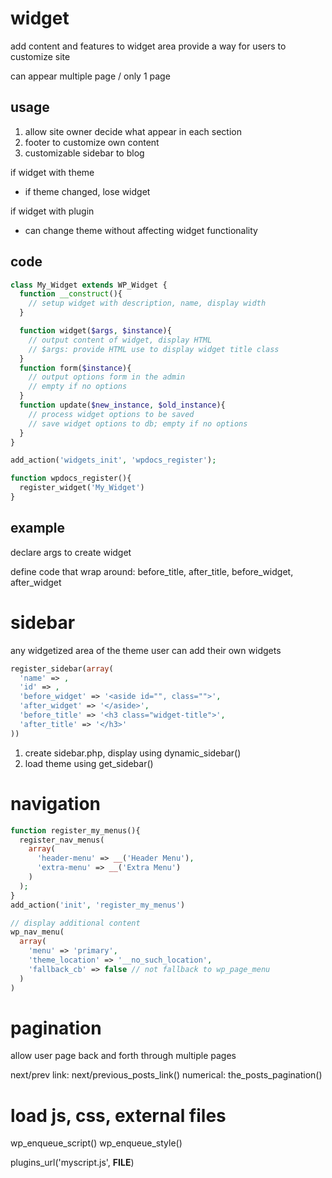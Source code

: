 # widget
add content and features to widget area
provide a way for users to customize site

can appear multiple page / only 1 page

## usage
1. allow site owner decide what appear in each section
2. footer to customize own content
3. customizable sidebar to blog

if widget with theme
- if theme changed, lose widget

if widget with plugin
- can change theme without affecting widget functionality


## code
```php
class My_Widget extends WP_Widget {
  function __construct(){
    // setup widget with description, name, display width
  }

  function widget($args, $instance){
    // output content of widget, display HTML
    // $args: provide HTML use to display widget title class
  }
  function form($instance){
    // output options form in the admin
    // empty if no options
  }
  function update($new_instance, $old_instance){
    // process widget options to be saved
    // save widget options to db; empty if no options
  }
}

add_action('widgets_init', 'wpdocs_register');

function wpdocs_register(){
  register_widget('My_Widget')
}
```

## example
declare args to create widget

define code that wrap around:
before_title, after_title, before_widget, after_widget


# sidebar
any widgetized area of the theme
user can add their own widgets

```php
register_sidebar(array(
  'name' => ,
  'id' => ,
  'before_widget' => '<aside id="", class="">',
  'after_widget' => '</aside>',
  'before_title' => '<h3 class="widget-title">',
  'after_title' => '</h3>'
))

```
1. create sidebar.php, display using dynamic_sidebar()
2. load theme using get_sidebar()

# navigation
```php
function register_my_menus(){
  register_nav_menus(
    array(
      'header-menu' => __('Header Menu'),
      'extra-menu' => __('Extra Menu')
    )
  );
}
add_action('init', 'register_my_menus')

// display additional content
wp_nav_menu(
  array(
    'menu' => 'primary',
    'theme_location' => '__no_such_location',
    'fallback_cb' => false // not fallback to wp_page_menu
  )
)

```

# pagination
allow user page back and forth through multiple pages

next/prev link: next/previous_posts_link()
numerical: the_posts_pagination()

# load js, css, external files
wp_enqueue_script()
wp_enqueue_style()

plugins_url('myscript.js', __FILE__)




















